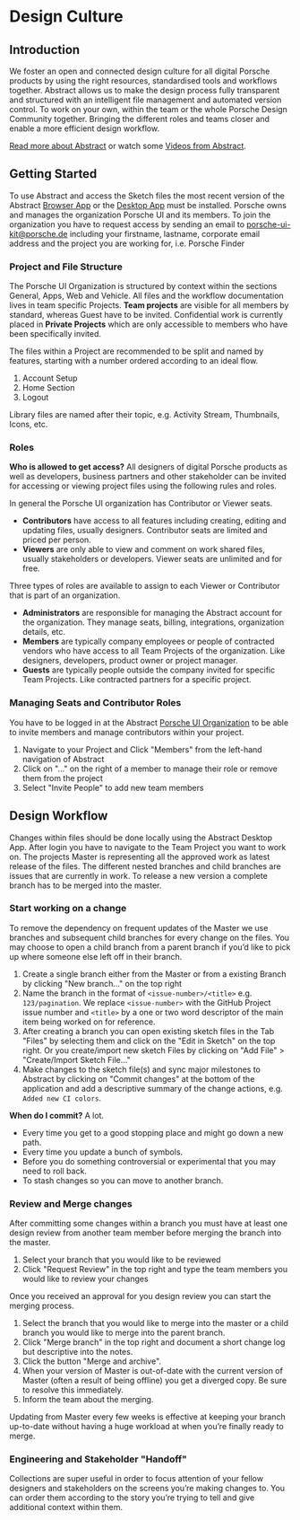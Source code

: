 # Design Culture
## Introduction
We foster an open and connected design culture for all digital Porsche products by using the right resources, standardised tools and workflows together. Abstract allows us to make the design process fully transparent and structured with an intelligent file management and automated version control. To work on your own, within the team or the whole Porsche Design Community together. Bringing the different roles and teams closer and enable a more efficient design workflow.

[Read more about Abstract](https://www.goabstract.com/how-it-works/) or watch some [Videos from Abstract](https://vimeo.com/goabstract).

## Getting Started
To use Abstract and access the Sketch files the most recent version of the Abstract [Browser App](https://app.goabstract.com/) or the [Desktop App](https://app.goabstract.com/) must be installed. Porsche owns and manages the organization Porsche UI and its members. To join the organization you have to request access by sending an email to [porsche-ui-kit@porsche.de](mailto:porsche-ui-kit@porsche.de) including your firstname, lastname, corporate email address and the project you are working for, i.e. Porsche Finder

### Project and File Structure
The Porsche UI Organization is structured by context within the sections General, Apps, Web and Vehicle.
All files and the workflow documentation lives in team specific Projects. **Team projects** are visible for all members by standard, whereas Guest have to be invited. Confidential work is currently placed in **Private Projects** which are only accessible to members who have been specifically invited.

The files within a Project are recommended to be split and named by features, starting with a number ordered according to an ideal flow.

1. Account Setup
2. Home Section
3. Logout

Library files are named after their topic, e.g. Activity Stream, Thumbnails, Icons, etc.

### Roles
**Who is allowed to get access?** All designers of digital Porsche products  as well as developers, business partners and other stakeholder can be invited for accessing or viewing project files using the following rules and roles.

In general the Porsche UI organization has Contributor or Viewer seats. 
- **Contributors** have access to all features including creating, editing and updating files, usually designers. Contributor seats are limited and priced per person.
- **Viewers** are only able to view and comment on work shared files, usually stakeholders or developers. Viewer seats are unlimited and for free. 

Three types of roles are available to assign to each Viewer or Contributor that is part of an organization.
- **Administrators** are responsible for managing the Abstract account for the organization. They manage seats, billing, integrations, organization details, etc.
- **Members** are typically company employees or people of contracted vendors who have access to all Team Projects of the organization. Like designers, developers, product owner or project manager.
- **Guests** are typically people outside the company invited for specific Team Projects. Like contracted partners for a specific project.

### Managing Seats and Contributor Roles
You have to be logged in at the Abstract [Porsche UI Organization](https://app.goabstract.com/organizations/bc37bb03-3469-4b15-99a2-60dbec187bce/) to be able to invite members and manage contributors within your project. 

1. Navigate to your Project and Click "Members" from the left-hand navigation of Abstract
2. Click on "..." on the right of a member to manage their role or remove them from the project
3. Select "Invite People" to add new team members

## Design Workflow
Changes within files should be done locally using the Abstract Desktop App. After login you have to navigate to the Team Project you want to work on. The projects Master is representing all the approved work as latest release of the files. The different nested branches and child branches are issues that are currently in work. To release a new version a complete branch has to be merged into the master.

### Start working on a change
To remove the dependency on frequent updates of the Master we use branches and subsequent child branches for every change on the files. You may choose to open a child branch from a parent branch if you’d like to pick up where someone else left off in their branch.

1. Create a single branch either from the Master or from a existing Branch by clicking "New branch..." on the top right
2. Name the branch in the format of `<issue-number>/<title>` e.g. `123/pagination`.
We replace `<issue-number>` with the GitHub Project issue number and `<title>` by a one or two word descriptor of the main item being worked on for reference.
3. After creating a branch you can open existing sketch files in the Tab "Files" by selecting them and click on the "Edit in Sketch" on the top right. Or you create/import new sketch Files by clicking on "Add File" > "Create/Import Sketch File..."
4. Make changes to the sketch file(s) and sync major milestones to Abstract by clicking on "Commit changes" at the bottom of the application and add a descriptive summary of the change actions, e.g. `Added new CI colors`.  

**When do I commit?** A lot.
- Every time you get to a good stopping place and might go down a new path.
- Every time you update a bunch of symbols.
- Before you do something controversial or experimental that you may need to roll back.
- To stash changes so you can move to another branch.


### Review and Merge changes
After committing some changes within a branch you must have at least one design review from another team member before merging the branch into the master.

1. Select your branch that you would like to be reviewed
2. Click "Request Review" in the top right and type the team members you would like to review your changes

Once you received an approval for you design review you can start the merging process.

1. Select the branch that you would like to merge into the master or a child branch you would like to merge into the parent branch.
2. Click "Merge branch" in the top right and document a short change log but descriptive into the notes.
3. Click the button "Merge and archive".
4. When your version of Master is out-of-date with the current version of Master (often a result of being offline) you get a diverged copy. Be sure to resolve this immediately.
5. Inform the team about the merging.

Updating from Master every few weeks is effective at keeping your branch up-to-date without having a huge workload at when you’re finally ready to merge.

### Engineering and Stakeholder "Handoff"
Collections are super useful in order to focus attention of your fellow designers and stakeholders on the screens you’re making changes to. You can order them according to the story you’re trying to tell and give additional context within them.